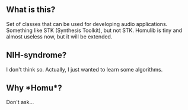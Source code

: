 What is this?
-------------
Set of classes that can be used for developing audio applications. Something like STK (Synthesis Toolkit), but not STK. Homulib is tiny and almost useless now, but it will be extended.

NIH-syndrome?
-------------
I don't think so. Actually, I just wanted to learn some algorithms.

Why \*Homu\*?
-----------
Don't ask...

